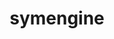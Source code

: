 ---
title: "symengine"
layout: cache
categories: [package, develop]
meta: {"versions": ["0.9.0"], "compilers": ["gcc@=11.4.0", "oneapi@=2024.2.0", "oneapi@=2024.2.1"], "oss": ["ubuntu22.04"], "platforms": ["linux"], "targets": ["neoverse_v1", "x86_64_v3"], "stacks": ["e4s", "e4s-neoverse_v1", "e4s-oneapi", "root"], "num_specs": 10, "num_specs_by_stack": {"e4s-neoverse_v1": 3, "root": 10, "e4s": 3, "e4s-oneapi": 4}}
spec_details: [{"hash": "77ya3npkbq3q3gbwig4d2imz6f45modh", "compiler": "gcc@=11.4.0", "versions": ["0.9.0"], "os": "ubuntu22.04", "platform": "linux", "target": "neoverse_v1", "variants": ["~boostmp", "build_system=cmake", "build_type=Release", "~flint", "generator=make", "~ipo", "~llvm", "+mpc", "+mpfr", "~openmp", "~piranha", "+shared", "+thread_safe"], "stacks": ["e4s-neoverse_v1", "root"], "size": "-", "tarball": "https://binaries.spack.io/develop/build_cache/linux-ubuntu22.04-neoverse_v1/gcc-11.4.0/symengine-0.9.0/linux-ubuntu22.04-neoverse_v1-gcc-11.4.0-symengine-0.9.0-77ya3npkbq3q3gbwig4d2imz6f45modh.spack"}, {"hash": "qhvk3qjsr2d5ikxsponrvod7lkneshuk", "compiler": "gcc@=11.4.0", "versions": ["0.9.0"], "os": "ubuntu22.04", "platform": "linux", "target": "neoverse_v1", "variants": ["~boostmp", "build_system=cmake", "build_type=Release", "~flint", "generator=make", "~ipo", "~llvm", "+mpc", "+mpfr", "~openmp", "~piranha", "+shared", "+thread_safe"], "stacks": ["e4s-neoverse_v1", "root"], "size": "-", "tarball": "https://binaries.spack.io/develop/build_cache/linux-ubuntu22.04-neoverse_v1/gcc-11.4.0/symengine-0.9.0/linux-ubuntu22.04-neoverse_v1-gcc-11.4.0-symengine-0.9.0-qhvk3qjsr2d5ikxsponrvod7lkneshuk.spack"}, {"hash": "ie7yosy6p5ijmhf2edj4zjfst5bsy4ta", "compiler": "gcc@=11.4.0", "versions": ["0.9.0"], "os": "ubuntu22.04", "platform": "linux", "target": "neoverse_v1", "variants": ["~boostmp", "build_system=cmake", "build_type=Release", "~flint", "generator=make", "~ipo", "~llvm", "+mpc", "+mpfr", "~openmp", "~piranha", "+shared", "+thread_safe"], "stacks": ["e4s-neoverse_v1", "root"], "size": "-", "tarball": "https://binaries.spack.io/develop/build_cache/linux-ubuntu22.04-neoverse_v1/gcc-11.4.0/symengine-0.9.0/linux-ubuntu22.04-neoverse_v1-gcc-11.4.0-symengine-0.9.0-ie7yosy6p5ijmhf2edj4zjfst5bsy4ta.spack"}, {"hash": "s4vrrfm7mbv5t53yfve2asjezrnea2al", "compiler": "gcc@=11.4.0", "versions": ["0.9.0"], "os": "ubuntu22.04", "platform": "linux", "target": "x86_64_v3", "variants": ["~boostmp", "build_system=cmake", "build_type=Release", "~flint", "generator=make", "~ipo", "~llvm", "+mpc", "+mpfr", "~openmp", "~piranha", "+shared", "+thread_safe"], "stacks": ["e4s", "root"], "size": "-", "tarball": "https://binaries.spack.io/develop/build_cache/linux-ubuntu22.04-x86_64_v3/gcc-11.4.0/symengine-0.9.0/linux-ubuntu22.04-x86_64_v3-gcc-11.4.0-symengine-0.9.0-s4vrrfm7mbv5t53yfve2asjezrnea2al.spack"}, {"hash": "feysvlnay6r3noqagd52hmoajwf6sofv", "compiler": "gcc@=11.4.0", "versions": ["0.9.0"], "os": "ubuntu22.04", "platform": "linux", "target": "x86_64_v3", "variants": ["~boostmp", "build_system=cmake", "build_type=Release", "~flint", "generator=make", "~ipo", "~llvm", "+mpc", "+mpfr", "~openmp", "~piranha", "+shared", "+thread_safe"], "stacks": ["e4s", "root"], "size": "-", "tarball": "https://binaries.spack.io/develop/build_cache/linux-ubuntu22.04-x86_64_v3/gcc-11.4.0/symengine-0.9.0/linux-ubuntu22.04-x86_64_v3-gcc-11.4.0-symengine-0.9.0-feysvlnay6r3noqagd52hmoajwf6sofv.spack"}, {"hash": "yrobh63urrjvnyyj4tlr2q24mmmrzfdp", "compiler": "gcc@=11.4.0", "versions": ["0.9.0"], "os": "ubuntu22.04", "platform": "linux", "target": "x86_64_v3", "variants": ["~boostmp", "build_system=cmake", "build_type=Release", "~flint", "generator=make", "~ipo", "~llvm", "+mpc", "+mpfr", "~openmp", "~piranha", "+shared", "+thread_safe"], "stacks": ["e4s", "root"], "size": "-", "tarball": "https://binaries.spack.io/develop/build_cache/linux-ubuntu22.04-x86_64_v3/gcc-11.4.0/symengine-0.9.0/linux-ubuntu22.04-x86_64_v3-gcc-11.4.0-symengine-0.9.0-yrobh63urrjvnyyj4tlr2q24mmmrzfdp.spack"}, {"hash": "hrr5vonpbfpiidxhuivmbxtmrmk55aao", "compiler": "oneapi@=2024.2.0", "versions": ["0.9.0"], "os": "ubuntu22.04", "platform": "linux", "target": "x86_64_v3", "variants": ["~boostmp", "build_system=cmake", "build_type=Release", "~flint", "generator=make", "~ipo", "~llvm", "+mpc", "+mpfr", "~openmp", "~piranha", "+shared", "+thread_safe"], "stacks": ["e4s-oneapi", "root"], "size": "-", "tarball": "https://binaries.spack.io/develop/build_cache/linux-ubuntu22.04-x86_64_v3/oneapi-2024.2.0/symengine-0.9.0/linux-ubuntu22.04-x86_64_v3-oneapi-2024.2.0-symengine-0.9.0-hrr5vonpbfpiidxhuivmbxtmrmk55aao.spack"}, {"hash": "7ee7xwqu2yqldd4urk6lwtyrfskgkhhv", "compiler": "oneapi@=2024.2.1", "versions": ["0.9.0"], "os": "ubuntu22.04", "platform": "linux", "target": "x86_64_v3", "variants": ["~boostmp", "build_system=cmake", "build_type=Release", "~flint", "generator=make", "~ipo", "~llvm", "+mpc", "+mpfr", "~openmp", "~piranha", "+shared", "+thread_safe"], "stacks": ["e4s-oneapi", "root"], "size": "-", "tarball": "https://binaries.spack.io/develop/build_cache/linux-ubuntu22.04-x86_64_v3/oneapi-2024.2.1/symengine-0.9.0/linux-ubuntu22.04-x86_64_v3-oneapi-2024.2.1-symengine-0.9.0-7ee7xwqu2yqldd4urk6lwtyrfskgkhhv.spack"}, {"hash": "jd3sj6kkc2s6igyp4mlzoebba5nic6lm", "compiler": "oneapi@=2024.2.1", "versions": ["0.9.0"], "os": "ubuntu22.04", "platform": "linux", "target": "x86_64_v3", "variants": ["~boostmp", "build_system=cmake", "build_type=Release", "~flint", "generator=make", "~ipo", "~llvm", "+mpc", "+mpfr", "~openmp", "~piranha", "+shared", "+thread_safe"], "stacks": ["e4s-oneapi", "root"], "size": "-", "tarball": "https://binaries.spack.io/develop/build_cache/linux-ubuntu22.04-x86_64_v3/oneapi-2024.2.1/symengine-0.9.0/linux-ubuntu22.04-x86_64_v3-oneapi-2024.2.1-symengine-0.9.0-jd3sj6kkc2s6igyp4mlzoebba5nic6lm.spack"}, {"hash": "xjswp4zsmoezbvqlfnou32pmza36admm", "compiler": "oneapi@=2024.2.1", "versions": ["0.9.0"], "os": "ubuntu22.04", "platform": "linux", "target": "x86_64_v3", "variants": ["~boostmp", "build_system=cmake", "build_type=Release", "~flint", "generator=make", "~ipo", "~llvm", "+mpc", "+mpfr", "~openmp", "~piranha", "+shared", "+thread_safe"], "stacks": ["e4s-oneapi", "root"], "size": "-", "tarball": "https://binaries.spack.io/develop/build_cache/linux-ubuntu22.04-x86_64_v3/oneapi-2024.2.1/symengine-0.9.0/linux-ubuntu22.04-x86_64_v3-oneapi-2024.2.1-symengine-0.9.0-xjswp4zsmoezbvqlfnou32pmza36admm.spack"}]
---